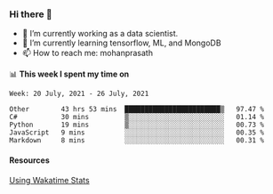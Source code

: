 ### Hi there 👋

- 🔭 I’m currently working as a data scientist.
- 🌱 I’m currently learning tensorflow, ML, and MongoDB
- 📫 How to reach me: mohanprasath

📊 **This week I spent my time on**
<!--START_SECTION:waka-->
```text
Week: 20 July, 2021 - 26 July, 2021

Other        43 hrs 53 mins  ████████████████████████▒   97.47 % 
C#           30 mins         ▒░░░░░░░░░░░░░░░░░░░░░░░░   01.14 % 
Python       19 mins         ▒░░░░░░░░░░░░░░░░░░░░░░░░   00.73 % 
JavaScript   9 mins          ░░░░░░░░░░░░░░░░░░░░░░░░░   00.35 % 
Markdown     8 mins          ░░░░░░░░░░░░░░░░░░░░░░░░░   00.31 % 
```
<!--END_SECTION:waka-->

#### Resources
[Using Wakatime Stats](https://github.com/marketplace/actions/waka-readme)
